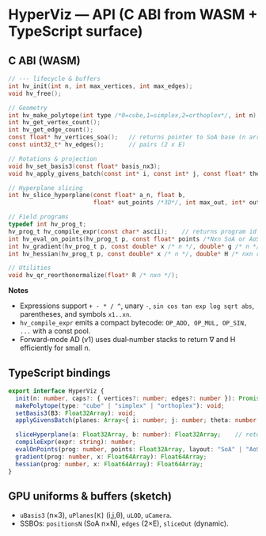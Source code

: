 # HyperViz — API (C ABI from WASM + TypeScript surface)

## C ABI (WASM)

```c
// --- lifecycle & buffers
int hv_init(int n, int max_vertices, int max_edges);
void hv_free();

// Geometry
int hv_make_polytope(int type /*0=cube,1=simplex,2=orthoplex*/, int n);
int hv_get_vertex_count();
int hv_get_edge_count();
const float* hv_vertices_soa();   // returns pointer to SoA base (n arrays of length N)
const uint32_t* hv_edges();       // pairs (2 x E)

// Rotations & projection
void hv_set_basis3(const float* basis_nx3);
void hv_apply_givens_batch(const int* i, const int* j, const float* theta, int k);

// Hyperplane slicing
int hv_slice_hyperplane(const float* a_n, float b,
                        float* out_points /*3D*/, int max_out, int* out_count);

// Field programs
typedef int hv_prog_t;
hv_prog_t hv_compile_expr(const char* ascii);    // returns program id or <0 on error
int hv_eval_on_points(hv_prog_t p, const float* points /*Nxn SoA or AoS*/, int N, float* out);
int hv_gradient(hv_prog_t p, const double* x /* n */, double* g /* n */);
int hv_hessian(hv_prog_t p, const double* x /* n */, double* H /* nxn row-major */);

// Utilities
void hv_qr_reorthonormalize(float* R /* nxn */);
```

**Notes**
- Expressions support `+ - * / ^`, unary `-`, `sin cos tan exp log sqrt abs`, parentheses, and symbols `x1..xn`.
- `hv_compile_expr` emits a compact bytecode: `OP_ADD, OP_MUL, OP_SIN, ...` with a const pool.
- Forward‑mode AD (v1) uses dual‑number stacks to return ∇ and H efficiently for small n.

## TypeScript bindings

```ts
export interface HyperViz {
  init(n: number, caps?: { vertices?: number; edges?: number }): Promise<void>;
  makePolytope(type: "cube" | "simplex" | "orthoplex"): void;
  setBasis3(B3: Float32Array): void;
  applyGivensBatch(planes: Array<{ i: number; j: number; theta: number }>): void;

  sliceHyperplane(a: Float32Array, b: number): Float32Array;    // returns packed 3D points
  compileExpr(expr: string): number;
  evalOnPoints(prog: number, points: Float32Array, layout: "SoA" | "AoS"): Float32Array;
  gradient(prog: number, x: Float64Array): Float64Array;
  hessian(prog: number, x: Float64Array): Float64Array;
}
```

## GPU uniforms & buffers (sketch)

- `uBasis3` (n×3), `uPlanes[K]` (i,j,θ), `uLOD`, `uCamera`.
- SSBOs: `positionsN` (SoA n×N), `edges` (2×E), `sliceOut` (dynamic).
